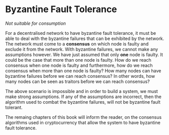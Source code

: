 # Byzantine Fault Tolerance

_Not suitable for consumption_

For a decentralised network to have byzantine fault tolerance, it must be able to deal with the byzantine failures that can be exhibited by the network. The network must come to a **consensus** on which node is faulty and exclude it from the network. With byzantine failures, we cannot make any assumptions however. We have just assumed that only **one** node is faulty. It could be the case that more than one node is faulty. How do we reach consensus when one node is faulty and furthermore, how do we reach consensus when more than one node is faulty? How many nodes can have byzantine failures before we can reach consensus? In other words, how many nodes can be seen as traitors before we can reach consensus?

The above scenario is impossible and in order to build a system, we must make strong assumptions. If any of the assumptions are incorrect, then the algorithm used to combat the byzantine failures, will not be byzantine fault tolerant.

The remaing chapters of this book will inform the reader, on the consensus algorithms used in cryptocurrency that allow the system to have byzantine fault tolerance.

